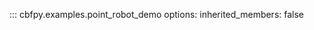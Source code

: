 ::: cbfpy.examples.point_robot_demo
    <!-- handler: python -->
    options:
      <!-- show_root_heading: true -->
      <!-- show_source: true -->
      inherited_members: false
